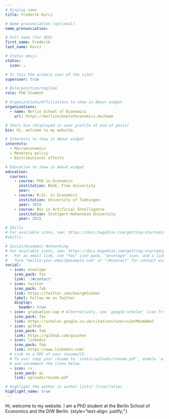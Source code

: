 ```yaml
---
# Display name
title: Frederik Kurcz

# Name pronunciation (optional)
name_pronunciation: 

# Full name (for SEO)
first_name: Frederik  
last_name: Kurcz

# Status emoji
status:
  icon: ☕️

# Is this the primary user of the site?
superuser: true

# Role/position/tagline
role: PhD Student

# Organizations/Affiliations to show in About widget
organizations:
  - name: Berlin School of Economics
    url: https://berlinschoolofeconomics.de/home

# Short bio (displayed in user profile at end of posts)
bio: Hi, welcome to my website.

# Interests to show in About widget
interests:
  - Macroeconomics
  - Monetary policy
  - Distributional effects

# Education to show in About widget
education:
  courses:
    - course: PhD in Economics
      institution: BSoE, Free University
      year: --
    - course: M.Sc. in Economics
      institution: University of Tuebingen
      year: 2018
    - course: BSc in Artificial Intelligence
      institution: Stuttgart-Hohenheim University
      year: 2015

# Skills
# For available icons, see: https://docs.hugoblox.com/getting-started/page-builder/#icons
#skills:

# Social/Academic Networking
# For available icons, see: https://docs.hugoblox.com/getting-started/page-builder/#icons
#   For an email link, use "fas" icon pack, "envelope" icon, and a link in the
#   form "mailto:your-email@example.com" or "/#contact" for contact widget.
social:
  - icon: envelope
    icon_pack: fas
    link: '/#contact'
  - icon: twitter
    icon_pack: fab
    link: https://twitter.com/GeorgeCushen
    label: Follow me on Twitter
    display:
      header: true
  - icon: graduation-cap # Alternatively, use `google-scholar` icon from `ai` icon pack
    icon_pack: fas
    link: https://scholar.google.co.uk/citations?user=sIwtMXoAAAAJ
  - icon: github
    icon_pack: fab
    link: https://github.com/gcushen
  - icon: linkedin
    icon_pack: fab
    link: https://www.linkedin.com/
  # Link to a PDF of your resume/CV.
  # To use: copy your resume to `static/uploads/resume.pdf`, enable `ai` icons in `params.yaml`,
  # and uncomment the lines below.
  - icon: cv
    icon_pack: ai
    link: uploads/resume.pdf

# Highlight the author in author lists? (true/false)
highlight_name: true
---
```


Hi, welcome to my website. I am a PhD student at the Berlin School of Economics and the DIW Berlin.
{style="text-align: justify;"}
